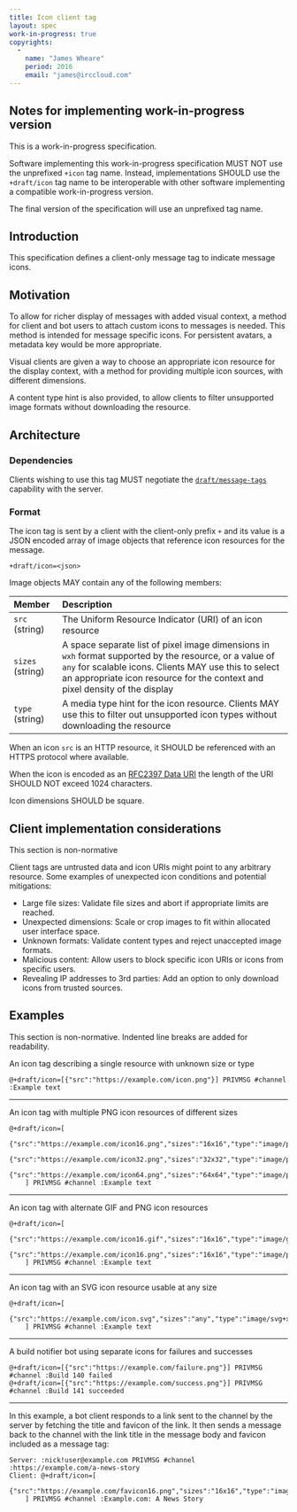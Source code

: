 ```yaml
---
title: Icon client tag
layout: spec
work-in-progress: true
copyrights:
  -
    name: "James Wheare"
    period: 2016
    email: "james@irccloud.com"
---
```


## Notes for implementing work-in-progress version

This is a work-in-progress specification.

Software implementing this work-in-progress specification MUST NOT use the
unprefixed `+icon` tag name. Instead, implementations SHOULD use the
`+draft/icon` tag name to be interoperable with other software
implementing a compatible work-in-progress version.

The final version of the specification will use an unprefixed tag name.

## Introduction

This specification defines a client-only message tag to indicate message icons.

## Motivation

To allow for richer display of messages with added visual context, a method for client and bot users to attach custom icons to messages is needed. This method is intended for message specific icons. For persistent avatars, a metadata key would be more appropriate.

Visual clients are given a way to choose an appropriate icon resource for the display context, with a method for providing multiple icon sources, with different dimensions.

A content type hint is also provided, to allow clients to filter unsupported image formats without downloading the resource.

## Architecture

### Dependencies

Clients wishing to use this tag MUST negotiate the [`draft/message-tags`](../core/message-tags-3.3.html) capability with the server.

### Format

The icon tag is sent by a client with the client-only prefix `+` and its value is a JSON encoded array of image objects that reference icon resources for the message.

    +draft/icon=<json>

Image objects MAY contain any of the following members:

| Member           | Description |
| :--------------- | :---------- |
| `src` (string)   | The Uniform Resource Indicator (URI) of an icon resource |
| `sizes` (string) | A space separate list of pixel image dimensions in `wxh` format supported by the resource, or a value of `any` for scalable icons. Clients MAY use this to select an appropriate icon resource for the context and pixel density of the display |
| `type` (string)  | A media type hint for the icon resource. Clients MAY use this to filter out unsupported icon types without downloading the resource |

When an icon `src` is an HTTP resource, it SHOULD be referenced with an HTTPS protocol where available.

When the icon is encoded as an [RFC2397 Data URI](https://tools.ietf.org/html/rfc2397) the length of the URI SHOULD NOT exceed 1024 characters.

Icon dimensions SHOULD be square.

## Client implementation considerations

This section is non-normative

Client tags are untrusted data and icon URIs might point to any arbitrary resource. Some examples of unexpected icon conditions and potential mitigations:

* Large file sizes: Validate file sizes and abort if appropriate limits are reached.
* Unexpected dimensions: Scale or crop images to fit within allocated user interface space.
* Unknown formats: Validate content types and reject unaccepted image formats.
* Malicious content: Allow users to block specific icon URIs or icons from specific users.
* Revealing IP addresses to 3rd parties: Add an option to only download icons from trusted sources.

## Examples

This section is non-normative. Indented line breaks are added for readability.

An icon tag describing a single resource with unknown size or type

    @+draft/icon=[{"src":"https://example.com/icon.png"}] PRIVMSG #channel :Example text

---

An icon tag with multiple PNG icon resources of different sizes

    @+draft/icon=[
        {"src":"https://example.com/icon16.png","sizes":"16x16","type":"image/png"},
        {"src":"https://example.com/icon32.png","sizes":"32x32","type":"image/png"},
        {"src":"https://example.com/icon64.png","sizes":"64x64","type":"image/png"}
        ] PRIVMSG #channel :Example text

---

An icon tag with alternate GIF and PNG icon resources

    @+draft/icon=[
        {"src":"https://example.com/icon16.gif","sizes":"16x16","type":"image/gif"},
        {"src":"https://example.com/icon16.png","sizes":"16x16","type":"image/png"}
        ] PRIVMSG #channel :Example text

---

An icon tag with an SVG icon resource usable at any size

    @+draft/icon=[
        {"src":"https://example.com/icon.svg","sizes":"any","type":"image/svg+xml"}
        ] PRIVMSG #channel :Example text

---

A build notifier bot using separate icons for failures and successes

    @+draft/icon=[{"src":"https://example.com/failure.png"}] PRIVMSG #channel :Build 140 failed
    @+draft/icon=[{"src":"https://example.com/success.png"}] PRIVMSG #channel :Build 141 succeeded

---

In this example, a bot client responds to a link sent to the channel by the server by fetching the title and favicon of the link. It then sends a message back to the channel with the link title in the message body and favicon included as a message tag:

    Server: :nick!user@example.com PRIVMSG #channel :https://example.com/a-news-story
    Client: @+draft/icon=[
        {"src":"https://example.com/favicon16.png","sizes":"16x16","type":"image/png"}
        ] PRIVMSG #channel :Example.com: A News Story
